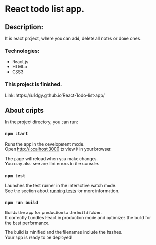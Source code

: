 <h1>React todo list app.</h1> 

<h2>Description:</h2>
<p>It is react project, where you can add, delete all notes or done ones.</p>

<h3>Technologies:</h3>
<ul>
<li>React.js</li>
<li>HTML5</li>
<li>CSS3</li>
</ul>

<h3>This project is finished.</h3>
Link: https://lu1dgy.github.io/React-Todo-list-app/

## About cripts

In the project directory, you can run:

### `npm start`

Runs the app in the development mode.\
Open [http://localhost:3000](http://localhost:3000) to view it in your browser.

The page will reload when you make changes.\
You may also see any lint errors in the console.

### `npm test`

Launches the test runner in the interactive watch mode.\
See the section about [running tests](https://facebook.github.io/create-react-app/docs/running-tests) for more information.

### `npm run build`

Builds the app for production to the `build` folder.\
It correctly bundles React in production mode and optimizes the build for the best performance.

The build is minified and the filenames include the hashes.\
Your app is ready to be deployed!
